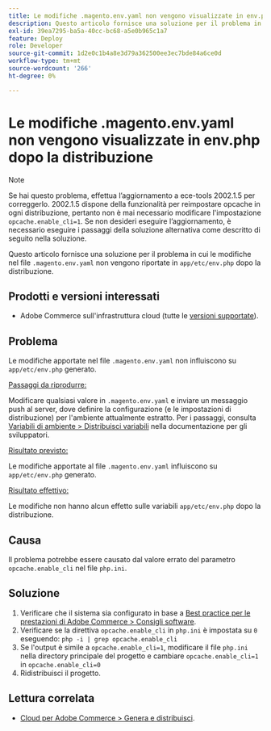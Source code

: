 ```yaml
---
title: Le modifiche .magento.env.yaml non vengono visualizzate in env.php dopo la distribuzione
description: Questo articolo fornisce una soluzione per il problema in cui le modifiche nel file .magento.env.yaml non vengono riportate in app/etc/env.php dopo la distribuzione.
exl-id: 39ea7295-ba5a-40cc-bc68-a5e0b965c1a7
feature: Deploy
role: Developer
source-git-commit: 1d2e0c1b4a8e3d79a362500ee3ec7bde84a6ce0d
workflow-type: tm+mt
source-wordcount: '266'
ht-degree: 0%

---
```


# Le modifiche .magento.env.yaml non vengono visualizzate in env.php dopo la distribuzione

>[!NOTE]
>
>Se hai questo problema, effettua l’aggiornamento a ece-tools 2002.1.5 per correggerlo. 2002.1.5 dispone della funzionalità per reimpostare opcache in ogni distribuzione, pertanto non è mai necessario modificare l&#39;impostazione `opcache.enable_cli=1`. Se non desideri eseguire l’aggiornamento, è necessario eseguire i passaggi della soluzione alternativa come descritto di seguito nella soluzione.

Questo articolo fornisce una soluzione per il problema in cui le modifiche nel file `.magento.env.yaml` non vengono riportate in `app/etc/env.php` dopo la distribuzione.

## Prodotti e versioni interessati

* Adobe Commerce sull&#39;infrastruttura cloud (tutte le [versioni supportate](https://magento.com/sites/default/files/magento-software-lifecycle-policy.pdf)).

## Problema

Le modifiche apportate nel file `.magento.env.yaml` non influiscono su `app/etc/env.php` generato.

<u>Passaggi da riprodurre:</u>

Modificare qualsiasi valore in `.magento.env.yaml` e inviare un messaggio push al server, dove definire la configurazione (e le impostazioni di distribuzione) per l&#39;ambiente attualmente estratto. Per i passaggi, consulta [Variabili di ambiente > Distribuisci variabili](https://devdocs.magento.com/cloud/env/variables-deploy.html) nella documentazione per gli sviluppatori.

<u>Risultato previsto:</u>

Le modifiche apportate al file `.magento.env.yaml` influiscono su `app/etc/env.php` generato.

<u>Risultato effettivo:</u>

Le modifiche non hanno alcun effetto sulle variabili `app/etc/env.php` dopo la distribuzione.

## Causa

Il problema potrebbe essere causato dal valore errato del parametro `opcache.enable_cli` nel file `php.ini`.

## Soluzione

1. Verificare che il sistema sia configurato in base a [Best practice per le prestazioni di Adobe Commerce > Consigli software](https://devdocs.magento.com/guides/v2.4/performance-best-practices/software.html).
1. Verificare se la direttiva `opcache.enable_cli` in `php.ini` è impostata su `0` eseguendo: `php -i | grep opcache.enable_cli`
1. Se l&#39;output è simile a `opcache.enable_cli=1`, modificare il file `php.ini` nella directory principale del progetto e cambiare `opcache.enable_cli=1` in `opcache.enable_cli=0`
1. Ridistribuisci il progetto.

## Lettura correlata

* [Cloud per Adobe Commerce > Genera e distribuisci](https://devdocs.magento.com/cloud/project/magento-env-yaml.html).
